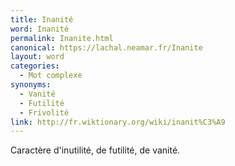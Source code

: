 ```yaml
---
title: Inanité
word: Inanité
permalink: Inanite.html
canonical: https://lachal.neamar.fr/Inanite
layout: word
categories:
  - Mot complexe
synonyms:
  - Vanité
  - Futilité
  - Frivolité
link: http://fr.wiktionary.org/wiki/inanit%C3%A9
---
```


Caractère d'inutilité, de futilité, de vanité.


